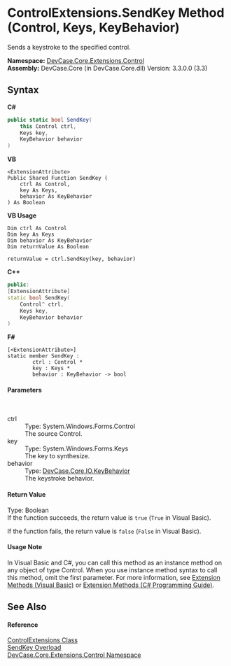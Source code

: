 # ControlExtensions.SendKey Method (Control, Keys, KeyBehavior)
 

Sends a keystroke to the specified control.

**Namespace:**&nbsp;<a href="N_DevCase_Core_Extensions_Control">DevCase.Core.Extensions.Control</a><br />**Assembly:**&nbsp;DevCase.Core (in DevCase.Core.dll) Version: 3.3.0.0 (3.3)

## Syntax

**C#**<br />
``` C#
public static bool SendKey(
	this Control ctrl,
	Keys key,
	KeyBehavior behavior
)
```

**VB**<br />
``` VB
<ExtensionAttribute>
Public Shared Function SendKey ( 
	ctrl As Control,
	key As Keys,
	behavior As KeyBehavior
) As Boolean
```

**VB Usage**<br />
``` VB Usage
Dim ctrl As Control
Dim key As Keys
Dim behavior As KeyBehavior
Dim returnValue As Boolean

returnValue = ctrl.SendKey(key, behavior)
```

**C++**<br />
``` C++
public:
[ExtensionAttribute]
static bool SendKey(
	Control^ ctrl, 
	Keys key, 
	KeyBehavior behavior
)
```

**F#**<br />
``` F#
[<ExtensionAttribute>]
static member SendKey : 
        ctrl : Control * 
        key : Keys * 
        behavior : KeyBehavior -> bool 

```


#### Parameters
&nbsp;<dl><dt>ctrl</dt><dd>Type: System.Windows.Forms.Control<br />The source Control.</dd><dt>key</dt><dd>Type: System.Windows.Forms.Keys<br />The key to synthesize.</dd><dt>behavior</dt><dd>Type: <a href="T_DevCase_Core_IO_KeyBehavior">DevCase.Core.IO.KeyBehavior</a><br />The keystroke behavior.</dd></dl>

#### Return Value
Type: Boolean<br />If the function succeeds, the return value is `true` (`True` in Visual Basic). 

 If the function fails, the return value is `false` (`False` in Visual Basic).

#### Usage Note
In Visual Basic and C#, you can call this method as an instance method on any object of type Control. When you use instance method syntax to call this method, omit the first parameter. For more information, see <a href="https://docs.microsoft.com/dotnet/visual-basic/programming-guide/language-features/procedures/extension-methods">Extension Methods (Visual Basic)</a> or <a href="https://docs.microsoft.com/dotnet/csharp/programming-guide/classes-and-structs/extension-methods">Extension Methods (C# Programming Guide)</a>.

## See Also


#### Reference
<a href="T_DevCase_Core_Extensions_Control_ControlExtensions">ControlExtensions Class</a><br /><a href="Overload_DevCase_Core_Extensions_Control_ControlExtensions_SendKey">SendKey Overload</a><br /><a href="N_DevCase_Core_Extensions_Control">DevCase.Core.Extensions.Control Namespace</a><br />
